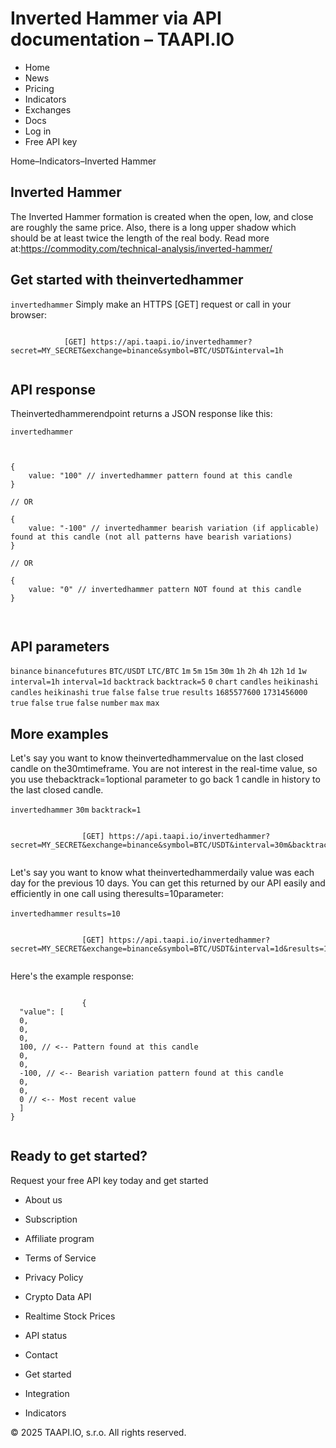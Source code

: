 # Inverted Hammer via API documentation – TAAPI.IO

- Home
- News
- Pricing
- Indicators
- Exchanges
- Docs
- Log in
- Free API key

Home–Indicators–Inverted Hammer


## Inverted Hammer
The Inverted Hammer formation is created when the open, low, and close are roughly the same price. Also, there is a long upper shadow which should be at least twice the length of the real body. Read more at:https://commodity.com/technical-analysis/inverted-hammer/


## Get started with theinvertedhammer
`invertedhammer` Simply make an HTTPS [GET] request or call in your browser:


```

			[GET] https://api.taapi.io/invertedhammer?secret=MY_SECRET&exchange=binance&symbol=BTC/USDT&interval=1h
		
```

## API response
Theinvertedhammerendpoint returns a JSON response like this:

`invertedhammer` 
```

			
{
    value: "100" // invertedhammer pattern found at this candle
}
				
// OR

{
    value: "-100" // invertedhammer bearish variation (if applicable) found at this candle (not all patterns have bearish variations)
}
				
// OR
				
{
    value: "0" // invertedhammer pattern NOT found at this candle
}
			
		
```

## API parameters
`binance` `binancefutures` `BTC/USDT` `LTC/BTC` `1m` `5m` `15m` `30m` `1h` `2h` `4h` `12h` `1d` `1w` `interval=1h` `interval=1d` `backtrack` `backtrack=5` `0` `chart` `candles` `heikinashi` `candles` `heikinashi` `true` `false` `false` `true` `results` `1685577600` `1731456000` `true` `false` `true` `false` `number` `max` `max` 
## More examples
Let's say you want to know theinvertedhammervalue on the last closed candle on the30mtimeframe. You are not interest in the real-time value, so you use thebacktrack=1optional parameter to go back 1 candle in history to the last closed candle.

`invertedhammer` `30m` `backtrack=1` 
```

				[GET] https://api.taapi.io/invertedhammer?secret=MY_SECRET&exchange=binance&symbol=BTC/USDT&interval=30m&backtrack=1
			
```
Let's say you want to know what theinvertedhammerdaily value was each day for the previous 10 days. You can get this returned by our API easily and efficiently in one call using theresults=10parameter:

`invertedhammer` `results=10` 
```

				[GET] https://api.taapi.io/invertedhammer?secret=MY_SECRET&exchange=binance&symbol=BTC/USDT&interval=1d&results=10
			
```
Here's the example response:


```

				{
  "value": [
  0,
  0,
  0,
  100, // <-- Pattern found at this candle
  0,
  0,
  -100, // <-- Bearish variation pattern found at this candle
  0,
  0,
  0 // <-- Most recent value 
  ]
}
			
```

## Ready to get started?
Request your free API key today and get started

- About us
- Subscription
- Affiliate program
- Terms of Service
- Privacy Policy
- Crypto Data API
- Realtime Stock Prices
- API status
- Contact

- Get started
- Integration
- Indicators

© 2025 TAAPI.IO, s.r.o. All rights reserved.

